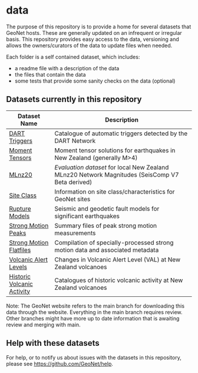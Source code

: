 # data

The purpose of this repository is to provide a home for several datasets that GeoNet hosts. These are generally updated on an infrequent or irregular basis. This repository provides easy access to the data, versioning and allows the owners/curators of the data to update files when needed.

Each folder is a self contained dataset, which includes:
 - a readme file with a description of the data
 - the files that contain the data
 - some tests that provide some sanity checks on the data (optional)
 
## Datasets currently in this repository
 
| Dataset Name  | Description   |
| ------------- | ------------- |
| [DART Triggers](dart-triggers) | Catalogue of automatic triggers detected by the DART Network |
| [Moment Tensors](moment-tensor) | Moment tensor solutions for earthquakes in New Zealand (generally M>4) |
| [MLnz20](MLnz20) | _Evaluation dataset_ for local New Zealand MLnz20 Network Magnitudes (SeisComp V7 Beta derived) |
| [Site Class](site-class)    | Information on site class/characteristics for GeoNet sites  |
| [Rupture Models](rupture-models) | Seismic and geodetic fault models for significant earthquakes |
| [Strong Motion Peaks](strong-motion-peaks) | Summary files of peak strong motion measurements |
| [Strong Motion Flatfiles](nzsmd-flatfiles) | Compilation of specially-processed strong motion data and associated metadata|
| [Volcanic Alert Levels](volcanic-alert-levels) | Changes in Volcanic Alert Level (VAL) at New Zealand volcanoes |
| [Historic Volcanic Activity](historic-volcanic-activity) | Catalogues of historic volcanic activity at New Zealand volcanoes |

Note: The GeoNet website refers to the main branch for downloading this data through the website. Everything in the main branch requires review. Other branches might have more up to date information that is awaiting review and merging with main.

## Help with these datasets

For help, or to notify us about issues with the datasets in this repository, please see https://github.com/GeoNet/help.


